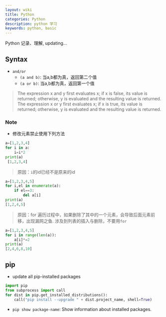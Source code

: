 ```yaml
---
layout: wiki
title: Python
categories: Python
description: python 学习
keywords: python, basic
---
```


Python 记录、理解, updating...

## Syntax

- `and/or`
  - `(a and b)`: 当a,b都为真，返回第二个值
  - `(a or b)`: 当a,b都为真，返回第一个值
> The expression x and y first evaluates x; if x is false, its value is returned; otherwise, y is evaluated and the resulting value is returned. The expression x or y first evaluates x; if x is true, its value is returned; otherwise, y is evaluated and the resulting value is returned.

### Note

- 修改元素禁止使用下列方法
```python
a=[1,2,3,4]
for i in a:
	i=i*2
print(a)
 [1,2,3,4]
```
> 原因：`i`的id已经不是原来的id

```python
a=[1,2,3,4,5]
for i,el in enumerate(a):
	if el==3:
		del a[i]
print(a)
[1,2,4,5]
```
> 原因：for 遍历过程中，如果删除了其中的一个元素，会导致后面元素前移，出现漏网之鱼. 涉及到列表的插入与删除，不要用`for`
```python
a=[1,2,3,4,5]
for i in range(len(a)):
    a[i]*=2
print(a)
[2,4,6,8,10]
```

## pip

- update all pip-installed packages
```python
import pip
from subprocess import call
for dist in pip.get_installed_distributions():
    call("pip install --upgrade " + dist.project_name, shell=True)
```
- `pip show package-name`: Show information about installed packages.

